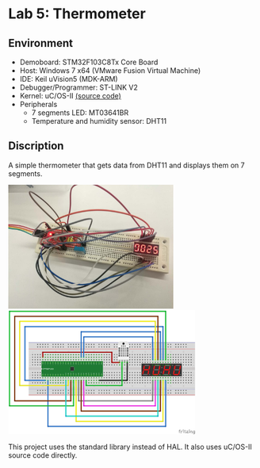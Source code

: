 # Lab 5: Thermometer

## Environment

- Demoboard: STM32F103C8Tx Core Board
- Host: Windows 7 x64 (VMware Fusion Virtual Machine)
- IDE: Keil uVision5 (MDK-ARM)
- Debugger/Programmer: ST-LINK V2
- Kernel: uC/OS-II [(source code)](https://www.micrium.com/download/micrium_stm32xxx_ucos-ii/)
- Peripherals
	- 7 segments LED: MT03641BR
	- Temperature and humidity sensor: DHT11

## Discription

A simple thermometer that gets data from DHT11 and displays them on 7 segments.

<img src="https://github.com/jessiepyx/EmbeddedSystems/blob/master/Lab5_Thermometer/wiring_real.jpg" height=250><img src="https://github.com/jessiepyx/EmbeddedSystems/blob/master/Lab5_Thermometer/wiring.png" height=250>

This project uses the standard library instead of HAL. It also uses uC/OS-II source code directly.
